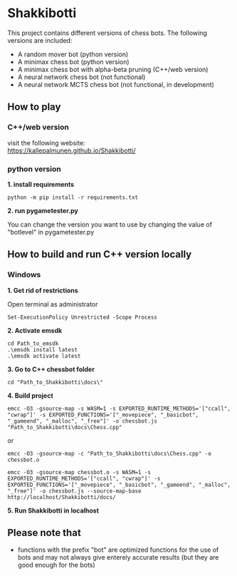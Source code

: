 # Shakkibotti

This project contains different versions of chess bots. The following versions are included:    

- A random mover bot (python version)    
- A minimax chess bot (python version)  
- A minimax chess bot with alpha-beta pruning (C++/web version)     
- A neural network chess bot (not functional)   
- A neural network MCTS chess bot (not functional, in development)  

## How to play

### C++/web version

visit the following website:    
https://kallepalmunen.github.io/Shakkibotti/

### python version

**1. install requirements**     

    python -m pip install -r requirements.txt   

**2. run pygametester.py**

You can change the version you want to use by changing the value of "botlevel" in pygametester.py

## How to build and run C++ version locally    

### Windows     

**1. Get rid of restrictions**  

Open terminal as administrator    

    Set-ExecutionPolicy Unrestricted -Scope Process

**2. Activate emsdk**   

    cd Path_to_emsdk  
    .\emsdk install latest      
    .\emsdk activate latest     

**3. Go to C++ chessbot folder**    

    cd "Path_to_Shakkibotti\docs\"

**4. Build project**    

    emcc -O3 -gsource-map -s WASM=1 -s EXPORTED_RUNTIME_METHODS='["ccall", "cwrap"]' -s EXPORTED_FUNCTIONS='["_movepiece", "_basicbot", "_gameend", "_malloc", "_free"]' -o chessbot.js "Path_to_Shakkibotti\docs\Chess.cpp"    

or  

    emcc -O3 -gsource-map -c "Path_to_Shakkibotti\docs\Chess.cpp" -o chessbot.o     
    
    emcc -O3 -gsource-map chessbot.o -s WASM=1 -s EXPORTED_RUNTIME_METHODS='["ccall", "cwrap"]' -s EXPORTED_FUNCTIONS='["_movepiece", "_basicbot", "_gameend", "_malloc", "_free"]' -o chessbot.js --source-map-base http://localhost/Shakkibotti/docs/     

**5. Run Shakkibotti in localhost**    

## Please note that    

- functions with the prefix "bot" are optimized functions for the use of bots and may not always give enterely accurate results (but they are good enough for the bots)
